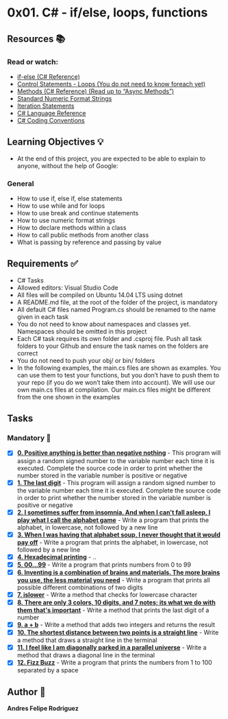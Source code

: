 # 0x01. C# - if/else, loops, functions
## Resources :books:
### Read or watch:

* [if-else (C# Reference)]()
* [Control Statements - Loops (You do not need to know foreach yet)]()
* [Methods (C# Reference) (Read up to “Async Methods”)]()
* [Standard Numeric Format Strings]()
* [Iteration Statements]()
* [C# Language Reference]()
* [C# Coding Conventions]()
## Learning Objectives :bulb:
* At the end of this project, you are expected to be able to explain to anyone, without the help of Google:

### General
* How to use if, else if, else statements
* How to use while and for loops
* How to use break and continue statements
* How to use numeric format strings
* How to declare methods within a class
* How to call public methods from another class
* What is passing by reference and passing by value
## Requirements :white_check_mark:
* C# Tasks
* Allowed editors: Visual Studio Code
* All files will be compiled on Ubuntu 14.04 LTS using dotnet
* A README.md file, at the root of the folder of the project, is mandatory
* All default C# files named Program.cs should be renamed to the name given in each task
* You do not need to know about namespaces and classes yet. Namespaces should be omitted in this project
* Each C# task requires its own folder and .csproj file. Push all task folders to your Github and ensure the task names on the folders are correct
* You do not need to push your obj/ or bin/ folders
* In the following examples, the main.cs files are shown as examples. You can use them to test your functions, but you don’t have to push them to your repo (if you do we won’t take them into account). We will use our own main.cs files at compilation. Our main.cs files might be different from the one shown in the examples
## Tasks
### Mandatory :page_with_curl:
- [x] **[0. Positive anything is better than negative nothing](./0-positive_or_negative/)** - This program will assign a random signed number to the variable number each time it is executed. Complete the source code in order to print whether the number stored in the variable number is positive or negative
- [x] **[1. The last digit](./1-last_digit/)** - This program will assign a random signed number to the variable number each time it is executed. Complete the source code in order to print whether the number stored in the variable number is positive or negative
- [x] **[2. I sometimes suffer from insomnia. And when I can't fall asleep, I play what I call the alphabet game](./2-print_alphabet/)** - Write a program that prints the alphabet, in lowercase, not followed by a new line
- [x] **[3. When I was having that alphabet soup, I never thought that it would pay off](./3-print_alphabt/)** - Write a program that prints the alphabet, in lowercase, not followed by a new line
- [x] **[4. Hexadecimal printing](./4-print_hexa/)** - ..
- [x] **[5. 00...99](./5-print_comb/)** - Write a program that prints numbers from 0 to 99
- [x] **[6. Inventing is a combination of brains and materials. The more brains you use, the less material you need](./6-print_comb2/)** - Write a program that prints all possible different combinations of two digits
- [x] **[7. islower](./7-islower/)** - Write a method that checks for lowercase character
- [x] **[8. There are only 3 colors, 10 digits, and 7 notes; its what we do with them that's important](./8-print_last_digit/)** - Write a method that prints the last digit of a number
- [x] **[9. a + b](./9-add/)** - Write a method that adds two integers and returns the result
- [x] **[10. The shortest distance between two points is a straight line](./10-print_line/)** - Write a method that draws a straight line in the terminal
- [x] **[11. I feel like I am diagonally parked in a parallel universe](./11-print_diagonal/)** - Write a method that draws a diagonal line in the terminal
- [x] **[12. Fizz Buzz](./12-fizzbuzz/)** - Write a program that prints the numbers from 1 to 100 separated by a space
## Author :pencil:
**Andres Felipe Rodriguez** 